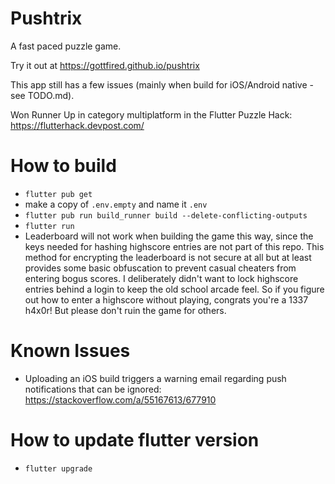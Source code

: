 # Pushtrix

A fast paced puzzle game.

Try it out at https://gottfired.github.io/pushtrix

This app still has a few issues (mainly when build for iOS/Android native - see TODO.md).

Won Runner Up in category multiplatform in the Flutter Puzzle Hack: https://flutterhack.devpost.com/

# How to build

-   `flutter pub get`
-   make a copy of `.env.empty` and name it `.env`
-   `flutter pub run build_runner build --delete-conflicting-outputs`
-   `flutter run`
-   Leaderboard will not work when building the game this way, since the keys needed for hashing highscore entries are not part of this repo. This method for encrypting the leaderboard is not secure at all but at least provides some basic obfuscation to prevent casual cheaters from entering bogus scores. I deliberately didn't want to lock highscore entries behind a login to keep the old school arcade feel. So if you figure out how to enter a highscore without playing, congrats you're a 1337 h4x0r! But please don't ruin the game for others.

# Known Issues

-   Uploading an iOS build triggers a warning email regarding push notifications that can be ignored: https://stackoverflow.com/a/55167613/677910
# How to update flutter version
- `flutter upgrade`
